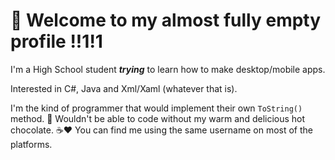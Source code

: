 # 👋 Welcome to my almost fully empty profile !!1!1

I'm a High School student ***trying*** to learn how to make desktop/mobile apps.

Interested in C#, Java and Xml/Xaml (whatever that is).

I'm the kind of programmer that would implement their own `ToString()` method. 🤡 Wouldn't be able to code without my warm and delicious hot chocolate. ☕❤
You can find me using the same username on most of the platforms.
